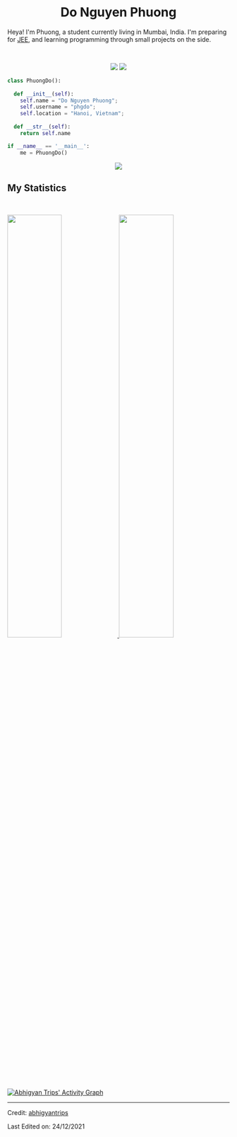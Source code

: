 <h1 align="center">
  <b>Do Nguyen Phuong</b>
</h1>

Heya! I'm Phuong, a student currently living in Mumbai, India. I'm preparing for 
<a href="https://en.wikipedia.org/wiki/Joint_Entrance_Examination">JEE</a>, 
and learning programming through small projects  on the side.

<br>

<p>
<div align="center">
  <img src="https://img.shields.io/badge/flask-v1.1.1-blue">
  <img src="https://img.shields.io/badge/-Python-98b982?style=for-the-badge&logo=python&logoColor=98b982&labelColor=282828">
</div>
</p>

```python
class PhuongDo():
    
  def __init__(self):
    self.name = "Do Nguyen Phuong";
    self.username = "phgdo";
    self.location = "Hanoi, Vietnam";
  
  def __str__(self):
    return self.name

if __name__ == '__main__':
    me = PhuongDo()
```

<div align="center">
  <a href="https://open.spotify.com/album/3sL9Myf7JF1k9TbrXE46ou">
    <img src="https://readme-spotify-tingz.vercel.app/api/now-playing">
  </a>
</div>

## My Statistics

<br/>
<p align="left">
  <a href="https://abhigyantrips.dev/">
  <img width="49.5%" src="https://github-readme-stats.vercel.app/api?username=abhigyantrips&show_icons=true&theme=gruvbox&hide_border=true" />
    <img width="49.5%" src="https://github-readme-streak-stats.herokuapp.com/?user=abhigyantrips&theme=gruvbox&hide_border=true" />
  </a>
</p>
<br>

[![Abhigyan Trips' Activity Graph](https://activity-graph.herokuapp.com/graph?username=abhigyantrips&custom_title=Abhigyan%20Trips's%20Contribution%20Graph&theme=gruvbox&bg_color=282828&hide_border=true&line=d1a01f&point=c58545)](https://abhigyantrips.dev)

------

Credit: [abhigyantrips](https://github.com/abhigyantrips)

Last Edited on: 24/12/2021
